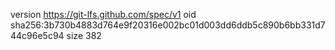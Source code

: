 version https://git-lfs.github.com/spec/v1
oid sha256:3b730b4883d764e9f20316e002bc01d003dd6ddb5c890b6bb331d744c96e5c94
size 382
